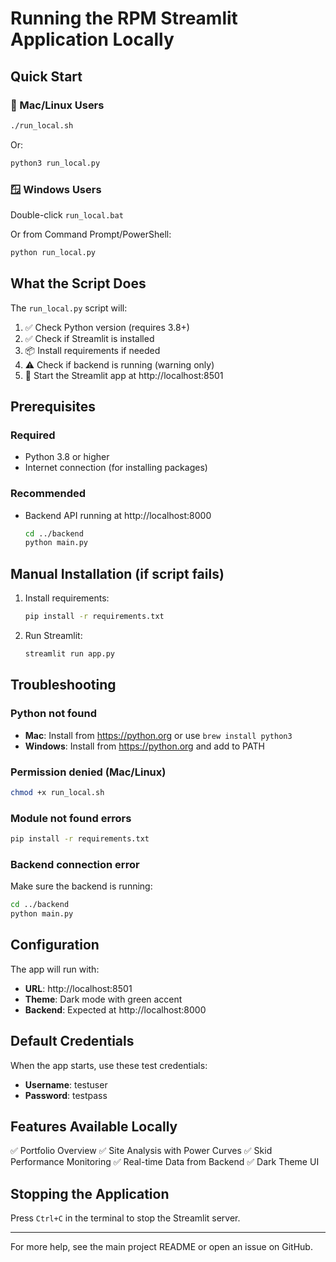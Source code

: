 # Running the RPM Streamlit Application Locally

## Quick Start

### 🍎 Mac/Linux Users
```bash
./run_local.sh
```
Or:
```bash
python3 run_local.py
```

### 🪟 Windows Users
Double-click `run_local.bat`

Or from Command Prompt/PowerShell:
```cmd
python run_local.py
```

## What the Script Does

The `run_local.py` script will:

1. ✅ Check Python version (requires 3.8+)
2. ✅ Check if Streamlit is installed
3. 📦 Install requirements if needed
4. ⚠️ Check if backend is running (warning only)
5. 🚀 Start the Streamlit app at http://localhost:8501

## Prerequisites

### Required
- Python 3.8 or higher
- Internet connection (for installing packages)

### Recommended
- Backend API running at http://localhost:8000
  ```bash
  cd ../backend
  python main.py
  ```

## Manual Installation (if script fails)

1. Install requirements:
   ```bash
   pip install -r requirements.txt
   ```

2. Run Streamlit:
   ```bash
   streamlit run app.py
   ```

## Troubleshooting

### Python not found
- **Mac**: Install from https://python.org or use `brew install python3`
- **Windows**: Install from https://python.org and add to PATH

### Permission denied (Mac/Linux)
```bash
chmod +x run_local.sh
```

### Module not found errors
```bash
pip install -r requirements.txt
```

### Backend connection error
Make sure the backend is running:
```bash
cd ../backend
python main.py
```

## Configuration

The app will run with:
- **URL**: http://localhost:8501
- **Theme**: Dark mode with green accent
- **Backend**: Expected at http://localhost:8000

## Default Credentials

When the app starts, use these test credentials:
- **Username**: testuser
- **Password**: testpass

## Features Available Locally

✅ Portfolio Overview
✅ Site Analysis with Power Curves
✅ Skid Performance Monitoring
✅ Real-time Data from Backend
✅ Dark Theme UI

## Stopping the Application

Press `Ctrl+C` in the terminal to stop the Streamlit server.

---

For more help, see the main project README or open an issue on GitHub.